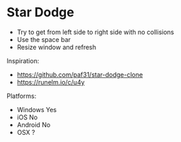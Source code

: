 # Star Dodge

* Try to get from left side to right side with no collisions
* Use the space bar
* Resize window and refresh

Inspiration:
* https://github.com/paf31/star-dodge-clone
* https://runelm.io/c/u4y

Platforms:

* Windows Yes
* iOS No
* Android No
* OSX ?